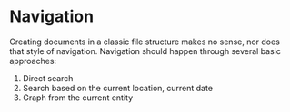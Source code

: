 # Navigation

Creating documents in a classic file structure makes no sense, nor does that style of navigation. Navigation should happen through several basic approaches:

1. Direct search
2. Search based on the current location, current date
3. Graph from the current entity
